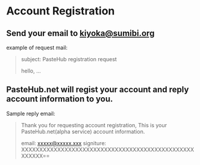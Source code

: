 Account Registration
=======================

## Send your email to kiyoka@sumibi.org

  example of request mail:

>    subject: PasteHub registration request
>
>    hello, ...

## PasteHub.net will regist your account and reply account information to you.

   Sample reply email:

>    Thank you for requesting account registration,
>    This is your PasteHub.net(alpha service) account information.
>
>    email:     xxxxx@xxxxx.xxx
>    signiture: XXXXXXXXXXXXXXXXXXXXXXXXXXXXXXXXXXXXXXXXXXXXXXXXXXXXXX==

